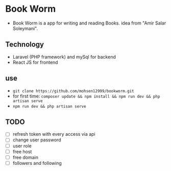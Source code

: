 # Book Worm

-   Book Worm is a app for writing and reading Books. idea from "Amir Salar Soleymani".

## Technology

-   Laravel (PHP framework) and mySql for backend
-   React JS for frontend

## use

-   `git clone https://github.com/mohsen12999/bookworm.git`
-   for first time: `composer update && npm install && npm run dev && php artisan serve`
-   `npm run dev && php artisan serve`

## TODO

-   [ ] refresh token with every access via api
-   [ ] change user password
-   [ ] user role
-   [ ] free host
-   [ ] free domain
-   [ ] followers and following
